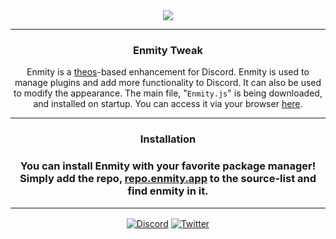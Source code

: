 <div align='center'>
   <img src='https://repo.enmity.app/banner.png' />
</div>

---

<div align='center'>
   <h3>Enmity Tweak</h3>

   Enmity is a [theos](https://github.com/theos/theos)-based enhancement for Discord.
   Enmity is used to manage plugins and add more functionality to Discord. It can also be used to modify the appearance.
   The main file, "`Enmity.js`" is being downloaded, and installed on startup. You can access it via your browser [here](https://files.enmity.app/Enmity.js).
</div>

---

<div align='center'>
   <h3>Installation<h3>

   You can install Enmity with your favorite package manager! Simply add the repo, [repo.enmity.app](https://repo.enmity.app) to the source-list and find enmity in it.
</div>

---

<div align='center' style='margin-top: 15px;'>
   <a href='https://discord.gg/rMdzhWUaGT'><img align='center' alt='Discord' src='https://img.shields.io/discord/950850315601711176?color=36309d&label=DISCORD&logo=discord&logoColor=white&style=for-the-badge'></a>
   <a href='https://twitter.com/EnmityApp'><img align='center' alt='Twitter' src='https://img.shields.io/twitter/follow/EnmityApp?color=36309d&label=TWITTER&logo=TWITTER&logoColor=white&style=for-the-badge'></a>
</div>